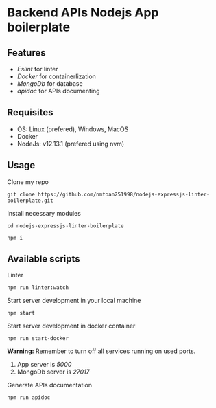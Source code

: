 # Backend APIs Nodejs App boilerplate

## Features
- *Eslint* for linter
- *Docker* for containerlization
- *MongoDb* for database
- *apidoc* for APIs documenting

## Requisites
- OS: Linux (prefered), Windows, MacOS
- Docker
- NodeJs: v12.13.1 (prefered using nvm)

## Usage
Clone my repo
```
git clone https://github.com/nmtoan251998/nodejs-expressjs-linter-boilerplate.git
```

Install necessary modules
```
cd nodejs-expressjs-linter-boilerplate

npm i
```
## Available scripts
Linter
```
npm run linter:watch
```

Start server development in your local machine
```
npm start
```

Start server development in docker container
```
npm run start-docker
```
**Warning:** Remember to turn off all services running on used ports.
1. App server is *5000*
2. MongoDb server is *27017*

Generate APIs documentation
```
npm run apidoc
```